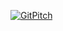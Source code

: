 [![GitPitch](https://gitpitch.com/assets/badge.svg)](https://gitpitch.com/zeljkot/presentations/master?grs=github&t=white&p=java-streams)
